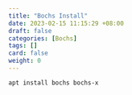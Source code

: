 ```yaml
---
title: "Bochs Install"
date: 2023-02-15 11:15:29 +08:00
draft: false
categories: [Bochs]
tags: []
card: false
weight: 0
---
```


```shell
apt install bochs bochs-x
```
